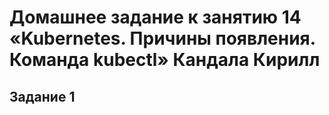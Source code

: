 # Домашнее задание к занятию 14 «Kubernetes. Причины появления. Команда kubectl» Кандала Кирилл
## Задание 1
